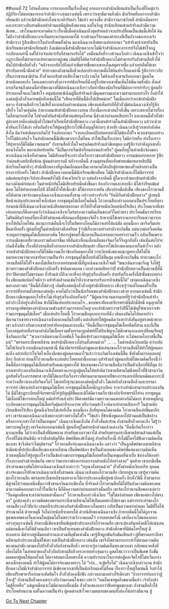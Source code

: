 ##ตอนที่ 72 โปรดสั่งสอน
การลาออกเป็นเรื่องใหญ่ ลาออกจากสำนักเทียนเต้าเป็นเรื่องที่ใหญ่กว่า
ปฏิกิริยาโต้ตอบของรองเจ้าสำนักจวงรุนแรงเช่นนี้ เพราะว่าเขาชัดเจนยิ่งนัก นักเรียนที่ออกจากสำนักเทียนเต้า แล้วจะมีสำนักแห่งไหนจะกล้ารับเล่า ใช่แล้ว หอจงซื่อ สำนักจวนราชวังหลี สำนักเด็ดดาราและกระทรวงสิบสามชิงเหย้าล้วนแต่มีภูมิหลังของตน แต่ในจิงตู สำนักเทียนเต้าแท้จริงแล้วมีความพิเศษ...
เขาไหนเลยจะคาดคิดว่า เรื่องนี้เมื่อดำเนินมาถึงสุดท้ายแล้วจะแปรเปลี่ยนเป็นเช่นนี้เสียได้ คิดไม่ถึงว่าสำนักฝึกหลวงจะยืนตระหง่านออกมาได้
จวงห้วนอวี่จ้องมองท่าทางที่เป็นกังวลของรองเจ้าสำนักจวง รู้สึกเพียงว่าในปากทั้งขมทั้งฝาด มองเฉินฉางเซิงพลางเอ่ยออกมา “แท้จริงแล้วเขายังเป็นนักเรียนของสำนักเทียนเต้า ถึงแม้ตอนนี้สำนักฝึกหลวงจะไม่มีเจ้าสำนักและอาจารย์จึงไม่เข้าใจกฎระเบียบเหล่านี้ แต่ใช่ว่าเจ้าเอ่ยว่ารับก็สามารถรับได้”
เหมือนกับที่จวงห้วนอวี่กล่าว เฉินฉางเซิงเข้าใจว่ากฎระเบียบไม่สามารถเอ่ยถามกลางฝูงชน เดิมทีมิได้คิดว่าสำนักฝึกหลวงไม่สามารถรับถังซานสือลิ่วได้ หันไปกำชับกับลั่วลั่ว “หลังจากกลับไปถึงแล้วเพิ่มรายชื่อของเขาลงในสมุดรายชื่อ แล้วอย่าลืมให้เขาประทับลายนิ้วมือด้วย”
ท่าทางของถังซานสือลิ่วแปลกประหลาดเมื่อได้ยินประโยคเหล่านี้ รู้สึกว่าราวกับเป็นการขายเขามิปาน
ลั่วลั่วตอบรับด้วยเสียงไพเราะกังวานใส ไม่ลังเลที่จะขานรับออกมา
ผู้คนในตำหนักตกตะลึง โดยเฉพาะอย่างยิ่งอาจารย์นักเรียนที่นั่งอยู่ใกล้พวกเขานั้นเห็นได้ชัดเจนยิ่งนัก ตั้งแต่แรกเริ่มจนถึงตอนนี้ท่าทีของนางที่มีต่อเฉินฉางเซิงราวกับท่าทีของนักเรียนที่มีต่ออาจารย์จริงๆ ผู้คนยิ่งประหลาดใจและไม่เข้าใจ หนุ่มน้อยแซ่เฉินผู้นี้แท้จริงแล้วมีคุณธรรมและความสามารถอย่างไร ถึงทำให้องค์หญิงลั่วลั่วเคารพนับถือเช่นนี้ได้
“เสียดายที่คืนนี้ดึกไปเสียหน่อย”
ในเมื่อเอ่ยว่าจะเข้าสำนักฝึกหลวง ถังซานสือลิ่วจะไม่เสียใจภายหลังอย่างแน่นอน เพียงแค่เห็นท่าทีที่ลั่วลั่วมีต่อเฉินฉางเซิงก็รู้สึกเสียใจ ในใจครุ่นคิด ถ้าหากตนเข้าสำนักฝึกหลวงก่อน เรื่องนี้คงจะน่าสนใจยิ่งขึ้น เพราะสหายไม่ว่าเรื่องใดก็สามารถทำได้ ไปช่วยค้ำยันสำนักที่พ่ายแพ้ทรุดโทรม นี่ช่างสง่าผ่าเผยเสียกระไร และตอนนี้ทั่วทั้งต้าลู่ต่างทราบดีองค์หญิงลั่วไปขอร่ำเรียนที่สำนักฝึกหลวง เวลานี้เขาเข้าร่วมในสำนักฝึกหลวง แล้วจะช่วยค้ำยันอะไรได้เล่า กลับกันยังจะให้ผู้คนรู้สึกว่าไปพึ่งใบบุญได้ง่ายๆ ด้วยซ้ำ
เฉินฉางเซิงรู้ว่าเขากำลังคิดสิ่งใด คิดว่าเขาคิดมากเกินไป จึงเอ่ยออกมา “รายละเอียดปลีกย่อยเหล่านี้ไม่ต้องใส่ใจ พวกเขามองอย่างไรก็ไม่ต้องสนใจ ในสำนักตอนนี้มีเพียงพวกเราไม่กี่คน ทำให้เป็นเรื่องง่ายๆ ไม่ดีกว่าหรือ ทำเรื่องราวให้ยุ่งยากก็มิได้มีความหมาย”
ถังซานสือลิ่วในใจครุ่นคิดแท้จริงแล้วมีเหตุผล แต่รู้สึกว่ากำลังถูกเขาสั่งสอนจึงโมโห พลางเอ่ยเย้ยหยัน “นี่เป็นการเริ่มเข้าเรียนก่อนแล้วหรือ”
ผู้คนที่อยู่ในตำหนักจ้องมองพวกเฉินฉางเซิงทั้งสามคน ไม่มีสักคนที่จะกล่าวถึงเรื่องราวของสำนักฝึกหลวง อารมณ์หลากหลาย รู้สึกว่าค่อนข้างสลับซับซ้อน ผู้คนต่างทราบดี หลังจากคืนนี้ สวนสุสานที่ตกอับพ่ายแพ้มาหลายสิบปีมีนักเรียนใหม่จริงๆ สำนักฝึกหลวงที่ถูกลืมเลือนมาเป็นเวลานานได้กลับสู่สายตาของทั่วหล้าอย่างเป็นทางการอีกครั้ง ใช่แล้ว สำนักฝึกหลวงตอนนี้มีนักเรียนเพียงสี่คน ไม่มีเจ้าสำนักและก็ไม่มีอาจารย์ แม้แต่คนทำธุระจิปาถะสักคนยังไม่มี ยังคงเงียบวิเวก แต่หลังจากคืนนี้ ผู้ใดจะกล้ามองข้ามสำนักฝึกหลวงดังแต่ก่อนเล่า
ในตำหนักทันใดมีเสียงปรบมือดังขึ้นมา ก้องกังวานและสงบนิ่ง มิได้เร่งรีบแม้แต่น้อย ไม่ได้ทำแบบขอไปที มิได้ตั้งใจให้เชื่องช้า มิใช่การเยาะหยัน
เสียงปรบมือดังขึ้น เสียงของโก่วหานสือก็ดังตาม
เขาจ้องมองเฉินฉางเซิงและคนทั้งสาม กล่าวอย่างจริงจัง “ยินดีกับสำนักฝึกหลวง”
ฝูงชนมีสีหน้าแปลกประหลาดใจเล็กน้อย
การชุมนุมไม้เลื้อยในคืนนี้ โก่วหานสือกล่าวออกมาเป็นประโยคที่สอง
ก่อนหน้านี้ที่เฉินฉางเซิงนำหนังสือสมรสออกมา ทำให้ทั่วทั้งตำหนักเงียบสนิทไร้เสียง ประโยคแรกที่เขาเอ่ยออกมาก็คือคาดหวังว่าเฉินฉางเซิงจะไตร่ตรองความคิดเห็นของสวีโหย่วหรง ประโยคนั้นราบเรียบไม่ยินดียินร้ายแต่จี้ตรงไปยังตำแหน่งที่อ่อนแอที่สุดของจิตใจ ถ้าหากมิใช่เพราะนกกระเรียนขาวมาจากทางใต้อันไกลโพ้น สถานการณ์คืนนี้จะไปในทิศทางไหนก็มิอาจเอ่ยได้แน่ชัด
ตอนนี้เอง เขาจึงเริ่มเอ่ยขึ้นมาอีกครั้ง
ผู้คนที่อยู่ในตำหนักต่างตึงเครียด รู้ว่ามีเรื่องบางอย่างกำลังจะเกิดขึ้น
แม่นางม่อ​อวี่เคยคิดจะหยุดการชุมนุมไม้เลื้อยกลางคัน ให้การสู่ขอครั้งนี้กลายเป็นละครตลกจบอย่างรวดเร็ว กลับเป็นเพราะการลงมือของเสี่ยวซงกงรวมถึงการขึ้นเวทีอันสะเทือนเลื่อนลั่นของจินอวี้ลวี่จึงถูกยับยั้ง เช่นนั้นต่อไปจะเกิดสิ่งใดขึ้น
เรื่องที่ถังซานสือลิ่วลาออกจากสำนักเทียนเต้า เป็นการโต้เถียงของคนภายในต้าโจว หลังจากเข้าสำนักฝึกหลวงก็มิได้มีความเกี่ยวข้องกับคนทางใต้ การเงียบนิ่งของคณะทูตทางใต้ไม่ได้หมายความว่าพวกเขารับความเป็นจริง การชุมนุมไม้เลื้อยยังมิได้สิ้นสุด แต่เพิ่งจะเริ่มขึ้น
ท่าทางของโก่วหานสือมิได้ใส่ใจ มองไม่เห็นร่องรอยก่อนหน้านี้ที่ถูกเฉินฉางเซิงโจมตี
“ขณะเดินทางมาจิงตู จึงได้รู้ข่าวคราวของสำนักฝึกหลวงอีกครั้ง ข้าคิดมาตลอด เวลาล่วงเลยสิบกว่าปี สำนักฝึกหลวงเป็นสถานที่ที่มีประวัติศาสตร์ไม่ธรรมดา ที่จริงแล้วก็ถึงเวลาที่จะเจริญรุ่งเรืองอีกครั้ง สำหรับเรื่องครั้งนี้ข้าชื่นชอบอย่างยิ่ง เพียงแต่แปลกใจนักว่า แท้จริงแล้วคนเช่นไรถึงจะสามารถรับภารกิจเช่นนี้ได้”
เขามองเฉินฉางเซิงพลางกล่าวต่อ “คืนนี้ถึงได้ล่วงรู้ เดิมทีองค์หญิงลั่วลั่วอยู่สำนักฝึกหลวง เพิ่งจะรู้ว่าแต่ไหนแต่ไรเป็นอาจารย์ที่อบรมสั่งสอนองค์หญิง คาดไม่ถึงว่าเป็นนักเรียนของสำนักฝึกหลวงด้วย หากมองเช่นนี้ สำนักฝึกหลวงมีเหตุผลอะไรที่จะไม่เจริญรุ่งเรืองอีกครั้งเล่า”
“มีผู้คนจำนวนมากมายที่รู้ว่าสำนักฝึกแท้จริงแล้วก้าวไปอยู่ระดับไหน ข้าก็มิได้แปลกประหลาดใจ...ขอบพระทัยองค์จักรพรรดินีศักดิ์สิทธิ์ อนุญาตให้บรรดาลูกศิษย์ของสำนักหนานฟางเข้าร่วมการสอบใหญ่ และสำนักพระราชวังปีนี้ได้เชิญให้พวกเราเข้าร่วมการชุมนุมไม้เลื้อย”
เมื่อเอ่ยประโยคนี้ โก่วหานสือลุกออกจากที่นั่ง เดินลงบันไดไปหลายก้าว ชัดเจนว่าเขาห่างจากเฉินฉางเซิงและคนอื่นใกล้ยิ่ง แต่กลับทำให้ผู้คนคิดว่าเขากำลังยืนอยู่ตรงหน้าพวกเขา แล้วกล่าวกับพวกเขาด้วยท่าทีอบอุ่นและสงบนิ่ง
“คืนนี้เป็นการชุมนุมไม้เลื้อยคืนที่สาม และก็เป็นโอกาสสุดท้ายที่บรรดาสำนักไม้เลื้อยรวมทั้งบรรดาลูกศิษย์ที่ได้รับเชิญจะได้ศึกษาและแลกเปลี่ยนเรียนรู้ซึ่งกันและกัน”
“พวกเราเดินทางมาไกลพันลี้ ในเมื่อเข้าร่วมการชุมนุมไม้เลื้อย จะไม่พลาดโอกาสนี้เป็นแน่”
“พรรคกระบี่เขาหลีซาน ขอสำนักฝึกหลวงโปรดสั่งสอนด้วย”
...
...
ในตำหนักเงียบสงัด ทว่ากลับไม่ได้เงียบวิเวกเหมือนก่อนหน้านี้ ที่น่าอัศจรรย์คือคำพูดและข้อเสนอของโก่วหานสือมิได้ทำให้ผู้คนตกตะลึง คล้ายกับว่าในจิตใจเบื้องลึกของผู้คนคาดเดาไว้แล้วว่าจะเกิดเรื่องเช่นนี้ขึ้น ซ้ำยังตั้งตารอคอยอยู่ลึกๆ อีกด้วย
ก่อนที่โก่วหานสือจะเอ่ยประโยคเหล่านี้ออกมา แท้จริงแล้วผู้คนกลับมิได้คาดคิดเรื่องนี้ว่าคืนนี้คือการชุมนุมไม้เลื้อยสำหรับคณะทูตทางใต้ ข้อเสนอของโก่วหานสือนับว่าเป็นตัวเลือกที่ดีที่สุด
ถ้าหากเขาประลองกับเฉินฉางเซิงโดยตรงคงจะถูกผู้คนในใต้หล้าคิดว่าเขาหลีซานไม่พึงพอใจที่ชิวชานจวินถูกยับยั้งเรื่องการสมรส เขาก็มิได้แบกรับเรื่องราวที่ผ่านมานานหลายปีของการแลกเปลี่ยนหมัดและกระบี่ระหว่างเสี่ยวซงกงกับจินอวี้ลวี่ ไม่เอ่ยถึงฐานะขององค์หญิงลั่วลั่ว ไม่เอ่ยถึงถังซานสือลิ่วและบรรดาอาจารย์ เพียงเอ่ยถึงการชุมนุมไม้เลื้อย
การชุมนุมไม้เลื้อยมีกฎระเบียบ ระหว่างสำนักสามารถประลองกันได้
นี่มิใช่กฎระเบียบที่จักรพรรดิไท่จู่บัญญัติขึ้นและมิได้มีความเกี่ยวข้องกับจักรพรรดิไท่จง การชุมนุมไม้เลื้อยมิใช่การสอบใหญ่ แต่แท้จริงแล้วประวัติศาสตร์มีความยาวนานแตกต่างกันไม่มาก ด้วยเหตุนี้กฎระเบียบของการชุมนุมไม้เลื้อยจึงคุ้มค่าที่จะเคารพ หรือว่าคนต้าโจวคิดจะทำลายเสียเอง?
ในตำหนักเงียบเชียบไร้เสียง ผู้คนนิ่งเงียบไม่เอ่ยสิ่งใด
ตอนนี้เอง สิ่งที่ทุกคนไม่คาดคิด โก่วหานสือเอ่ยขึ้นมาอีกครา
เขาจ้องมองเฉินฉางเซิงพลางกล่าวอย่างไม่ใส่ใจ “ใช่แล้ว ที่ข้าเพิ่งพูดออกไปล้วนแต่เป็นข้ออ้าง หรืออาจจะกล่าวได้ว่าเป็นเหตุผล”
เฉินฉางเซิงตะลึงงัน ลั่วลั่วสั่นสะท้าน ถังซานสือลิ่วตกตะลึง ไม่รู้ว่าเพราะเหตุใดจู่ๆ เขาจึงเอ่ยออกมาเช่นนี้
ผู้คนที่อยู่ในตำหนักล้วนแล้วแต่งงงัน
“คืนนี้เกิดเรื่องราวมากมายขึ้น ไม่ว่าจะเป็นสิ่งที่ผิดพลาด สำหรับพวกเราชาวใต้ สำหรับพรรคกระบี่เขาหลีซานล้วนแต่เป็นเรื่องที่ไม่น่ายินดีนัก ทว่าสิ่งสำคัญก็คือ ศิษย์พี่ของข้าไม่อยู่ สำหรับเรื่องนี้ ยังไม่มีใครได้ฟังความคิดเห็นของเขา ข้าจึงคิดว่าไม่ยุติธรรม”
โก่วหานสือจ้องมองเฉินฉางเซิง กล่าวว่า “เป็นลูกศิษย์ของเขาหลีซาน ข้ามีหน้าที่ปกป้องชื่อเสียงของเขาหลีซาน เป็นศิษย์น้อง ข้าเป็นตัวแทนของศิษย์พี่แสดงความคิดเห็น ด้วยเหตุนี้ต่อให้รู้อยู่แก่ใจว่าเป็นข้ออ้างของการชุมนุมไม้เลื้อยหรือเป็นเหตุผลที่น่าเบื่อ ข้าเองก็ต้องทำเรื่องบางอย่างด้วยเช่นกัน เพราะว่าพวกเราต้องการออกจากตำหนักไปอย่างสงบ”
สุดท้าย เขายกมือขึ้นประสานพลางหันไปทางเฉินฉางเซิงแล้วกล่าวว่า “กรุณาสั่งสอนด้วย”
ทั่วทั้งตำหนักเงียบกริบ ทุกคนต่างจ้องมองไปยังพวกเฉินฉางเซิงทั้งสามคน
เฉินฉางเซิงมองโก่วหานสือ เงียบอยู่นาน
เขารู้ความคิดของโก่วหานสือ พรรคกระบี่เขาหลีซานอยากจะใช้การประลองเพื่อกู้หน้าอีกครั้ง อีกทั้งวิธีนี้ ยังสามารถพิสูจน์ได้ว่าตนเหนือชั้นกว่าชิวชานจวินมากเพียงใด ที่จริงแล้วโก่วหานสือก็มิได้ปิดบังความคิดของตน นำความคิดออกมาวางไว้ในที่แจ้ง
นี่ก็คือความสง่าผ่าเผยอย่างนั้นหรือ
เขาจ้องโก่วหานสือพลางเอ่ยว่า “ก็แค่ดูเหมือนจะสง่าผ่าเผยเท่านั้นเอง”
โก่วหานสือกล่าวนิ่งเงียบ “ไม่ใช่สง่าผ่าเผย เพียงแค่ตรงไปตรงมา”
ถูกต้องแล้ว ความคิดของพรรคกระบี่เขาหลีซานไม่ได้เปิดเผยตรงไปตรงมา แต่การกระทำของโก่วหานสือวางไว้ที่แจ้ง เสนอที่จะประลองกับสำนักฝึกหลวงโดยตรง กลับเป็นความสง่าผ่าเผย ไม่มีที่ใดให้ประณามได้ ด้วยเหตุนี้ จึงไม่ง่ายนักที่จะตอบโต้
ด้วยนิสัยของเฉินฉางเซิง ถ้าหากคืนนี้ไม่ได้ถูกจวนขุนพลเทพตงอวี้และคนใหญ่คนโตในพระราชวังวางแผนไว้ การสมรสครั้งนี้ เขาก็คงจะไม่แสดงออกอย่างรุนแรงเช่นนี้ ถ้าหากมีเพียงเขาที่เผชิญหน้าประลองกับโก่วหานสือ เขาจะต้องหันหลังหนีไปแน่นอน
แต่ตอนนี้เขาไม่ได้ตัวคนเดียว เขาเป็นตัวแทนของสำนักฝึกหลวง
สำนักศึกษาที่มีต้นไทรใหญ่ มีทะเลสาบ มีตำราอยู่เต็มหอตำราและสวนที่ผุพังแห่งนั้น เขารู้สึกผูกพันกับมันเสียแล้ว
ผู้ที่พรรคกระบี่เขาหลีซานท้าประลองนั้นมิใช่เขา แต่เป็นสำนักฝึกหลวง
เช่นนั้น เขาจึงไม่สามารถกระทำได้ตามความคิดของตนลำพัง
เขามองไปยังลั่วลั่วกับถังซานสือลิ่ว อยากจะรู้ความคิดเห็นของพวกเขา กลับพบเจอสิ่งที่เลี่ยงไม่ได้ ในสายตาของลั่วลั่วกับถังซานสือลิ่วกระหายอย่างรุนแรง ดูสดใสแวววาวเป็นพิเศษ ถึงขั้นแผดเผาผู้คนให้มอดไหม้ ไม่อาจสบมองโดยตรงได้
ความปรารถนาในการต่อสู้และจิตใจที่ไม่หวั่นเกรงของเด็กสองคนนี้ ทำให้ผู้คนไม่อาจจ้องมองตรงๆ ได้
“เอ่อ...จะสู้หรือไม่” เฉินฉางเซิงกล่าวถาม
สำนักฝึกหลวงไม่มีเจ้าสำนักอาจารย์ มีเพียงพวกเขาที่เป็นนักเรียนแค่ไม่กี่คน เรื่องราวใหญ่โตเช่นนี้ จึงทำได้เพียงปรึกษาหารือก่อนจะตัดสินใจ
ลั่วลั่วยังคงเชื่อฟัง กล่าวออกมาอย่างไร้เดียงสา “ถ้าอาจารย์บอกว่าสู้ก็จะสู้”
ถังซานสือลิ่วมองเขาราวกับว่ามองคนโง่เขลา เอ่ยว่า “คนอื่นเขาพูดถึงขนาดนี้แล้ว เจ้ายังกล้าไม่สู้อีกหรือ”
แม้ดูเหมือนจะไม่มีคำตอบที่แน่ชัด ลั่วลั่วแสดงออกว่าฟังคำพูดของเขา ถังซานสือลิ่วใช้ประโยคย้อนถาม แต่ในความเป็นจริง ผู้คนต่างเข้าใจความหมายของคนทั้งสองได้อย่างชัดเจน
สู้




[Go To Next Chapter]( ./74.md)